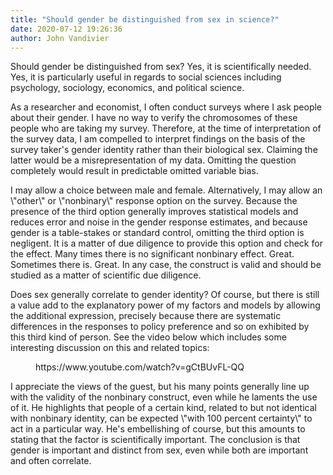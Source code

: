 ```yaml
---
title: "Should gender be distinguished from sex in science?"
date: 2020-07-12 19:26:36
author: John Vandivier
---
```




<!-- wp:paragraph -->
<p>Should gender be distinguished from sex? Yes, it is scientifically needed. Yes, it is particularly useful in regards to social sciences including psychology, sociology, economics, and political science.</p>
<!-- /wp:paragraph -->

<!-- wp:paragraph -->
<p>As a researcher and economist, I often conduct surveys where I ask people about their gender. I have no way to verify the chromosomes of these people who are taking my survey. Therefore, at the time of interpretation of the survey data, I am compelled to interpret findings on the basis of the survey taker's gender identity rather than their biological sex. Claiming the latter would be a misrepresentation of my data. Omitting the question completely would result in predictable omitted variable bias.</p>
<!-- /wp:paragraph -->

<!-- wp:paragraph -->
<p>I may allow a choice between male and female. Alternatively, I may allow an \"other\" or \"nonbinary\" response option on the survey. Because the presence of the third option generally improves statistical models and reduces error and noise in the gender response estimates, and because gender is a table-stakes or standard control, omitting the third option is negligent. It is a matter of due diligence to provide this option and check for the effect. Many times there is no significant nonbinary effect. Great. Sometimes there is. Great. In any case, the construct is valid and should be studied as a matter of scientific due diligence.</p>
<!-- /wp:paragraph -->

<!-- wp:paragraph -->
<p>Does sex generally correlate to gender identity? Of course, but there is still a value add to the explanatory power of my factors and models by allowing the additional expression, precisely because there are systematic differences in the responses to policy preference and so on exhibited by this third kind of person. See the video below which includes some interesting discussion on this and related topics:</p>
<!-- /wp:paragraph -->

<!-- wp:core-embed/youtube {\"url\":\"https://www.youtube.com/watch?v=gCtBUvFL-QQ\",\"type\":\"video\",\"providerNameSlug\":\"youtube\",\"className\":\"wp-embed-aspect-16-9 wp-has-aspect-ratio\"} -->
<figure class=\"wp-block-embed-youtube wp-block-embed is-type-video is-provider-youtube wp-embed-aspect-16-9 wp-has-aspect-ratio\"><div class=\"wp-block-embed__wrapper\">
https://www.youtube.com/watch?v=gCtBUvFL-QQ
</div></figure>
<!-- /wp:core-embed/youtube -->

<!-- wp:paragraph -->
<p>I appreciate the views of the guest, but his many points generally line up with the validity of the nonbinary construct, even while he laments the use of it. He highlights that people of a certain kind, related to but not identical with nonbinary identity, can be expected \"with 100 percent certainty\" to act in a particular way. He's embellishing of course, but this amounts to stating that the factor is scientifically important. The conclusion is that gender is important and distinct from sex, even while both are important and often correlate.</p>
<!-- /wp:paragraph -->